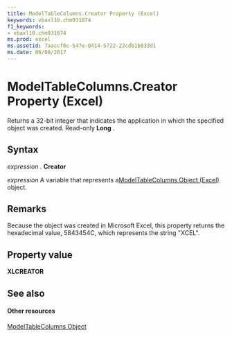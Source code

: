 ```yaml
---
title: ModelTableColumns.Creator Property (Excel)
keywords: vbaxl10.chm931074
f1_keywords:
- vbaxl10.chm931074
ms.prod: excel
ms.assetid: 7aaccf6c-547e-0414-5722-22cdb1b833d1
ms.date: 06/08/2017
---
```



# ModelTableColumns.Creator Property (Excel)

Returns a 32-bit integer that indicates the application in which the specified object was created. Read-only **Long** .


## Syntax

 _expression_ . **Creator**

 _expression_ A variable that represents a[ModelTableColumns Object (Excel)](modeltablecolumns-object-excel.md) object.


## Remarks

Because the object was created in Microsoft Excel, this property returns the hexadecimal value, 5843454C, which represents the string "XCEL".


## Property value

 **XLCREATOR**


## See also


#### Other resources



[ModelTableColumns Object](modeltablecolumns-object-excel.md)


